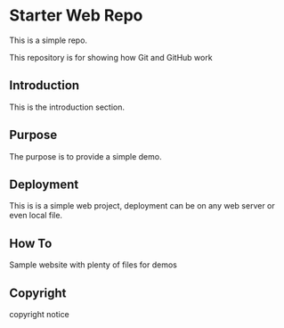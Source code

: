 # Starter Web Repo

This is a simple repo.

This repository is for showing how Git and GitHub work

## Introduction

This is the introduction section.

## Purpose

The purpose is to provide a simple demo.

## Deployment

This is is a simple web project, deployment can be on any web server or even local file.

## How To

Sample website with plenty of files for demos

## Copyright
copyright notice
